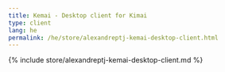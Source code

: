 ```yaml
---
title: Kemai - Desktop client for Kimai
type: client
lang: he
permalink: /he/store/alexandreptj-kemai-desktop-client.html
---
```


{% include store/alexandreptj-kemai-desktop-client.md %}
